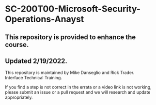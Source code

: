 # SC-200T00-Microsoft-Security-Operations-Anayst
 
## This repository is provided to enhance the course.
## Updated 2/19/2022.

This repository is maintained by Mike Danseglio and Rick Trader.<br>
Interface Technical Training.<br>

If you find a step is not correct in the errata or a video link is not working, please submit an issue or a pull request and we will research and update appropriately.<br>